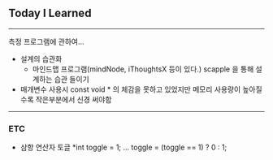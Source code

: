 ## Today I Learned

---

측정 프로그램에 관하여...

* 설계의 습관화
  - 마인드맵 프로그램(mindNode, iThoughtsX 등이 있다.) scapple 을 통해 설계하는 습관 들이기
* 매개변수 사용시 const void * 의 체감을 못하고 있었지만 메모리 사용량이 높아질수록 작은부분에서 신경 써야함

---
### ETC

* 삼항 연산자 토글 
  *int toggle = 1; … toggle = (toggle == 1) ? 0 : 1;
